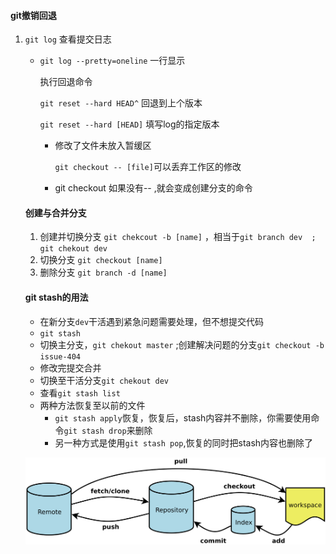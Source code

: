 #### git撤销回退

1. `git log` 查看提交日志

   - `git log --pretty=oneline` 一行显示

     执行回退命令

     `git reset --hard HEAD^`   回退到上个版本

     `git reset --hard [HEAD]` 填写log的指定版本

     - 修改了文件未放入暂缓区

       `git checkout -- [file]`可以丢弃工作区的修改

     - git checkout 如果没有-- ,就会变成创建分支的命令

   ####  创建与合并分支

   1. 创建并切换分支 `git chekcout -b [name]` ，相当于`git branch dev  ; git chekout dev`
   2. 切换分支  `git checkout [name]`
   3. 删除分支 `git branch -d [name]`

   ####  git stash的用法

   - 在新分支`dev`干活遇到紧急问题需要处理，但不想提交代码
   - `git stash`
   - 切换主分支，`git chekout master` ;创建解决问题的分支`git checkout -b issue-404`
   - 修改完提交合并
   - 切换至干活分支`git chekout dev`
   - 查看`git stash list`
   - 两种方法恢复至以前的文件
     - `git stash apply`恢复，恢复后，stash内容并不删除，你需要使用命令`git stash drop`来删除
     - 另一种方式是使用`git stash pop`,恢复的同时把stash内容也删除了

   

   ![git流程](../assets/git.jpg)

   

   

   

   

   
   
   
   
   